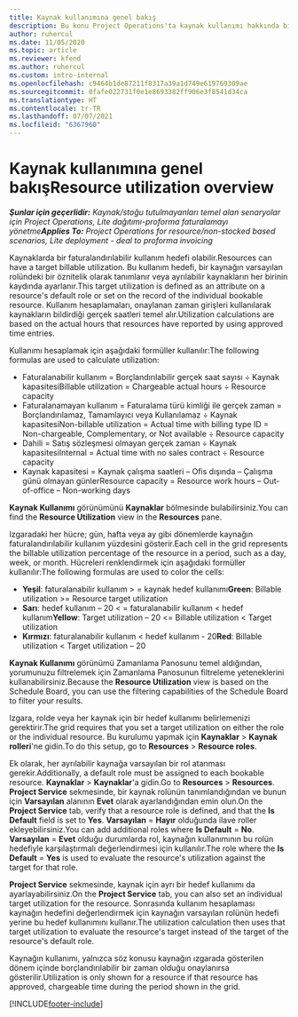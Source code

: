 ```yaml
---
title: Kaynak kullanımına genel bakış
description: Bu konu Project Operations'ta kaynak kullanımı hakkında bilgi sağlar.
author: ruhercul
ms.date: 11/05/2020
ms.topic: article
ms.reviewer: kfend
ms.author: ruhercul
ms.custom: intro-internal
ms.openlocfilehash: c9464b1de87211f8317a39a1d749e619769309ae
ms.sourcegitcommit: 0fafe022731f0e1e8693382ff906e3f8541d34ca
ms.translationtype: HT
ms.contentlocale: tr-TR
ms.lasthandoff: 07/07/2021
ms.locfileid: "6367960"
---
```

# <a name="resource-utilization-overview"></a><span data-ttu-id="9f6f5-103">Kaynak kullanımına genel bakış</span><span class="sxs-lookup"><span data-stu-id="9f6f5-103">Resource utilization overview</span></span>

<span data-ttu-id="9f6f5-104">_**Şunlar için geçerlidir:** Kaynak/stoğu tutulmayanları temel alan senaryolar için Project Operations, Lite dağıtımı-proforma faturalamayı yönetme_</span><span class="sxs-lookup"><span data-stu-id="9f6f5-104">_**Applies To:** Project Operations for resource/non-stocked based scenarios, Lite deployment - deal to proforma invoicing_</span></span>

<span data-ttu-id="9f6f5-105">Kaynaklarda bir faturalandırılabilir kullanım hedefi olabilir.</span><span class="sxs-lookup"><span data-stu-id="9f6f5-105">Resources can have a target billable utilization.</span></span> <span data-ttu-id="9f6f5-106">Bu kullanım hedefi, bir kaynağın varsayılan rolündeki bir öznitelik olarak tanımlanır veya ayrılabilir kaynakların her birinin kaydında ayarlanır.</span><span class="sxs-lookup"><span data-stu-id="9f6f5-106">This target utilization is defined as an attribute on a resource's default role or set on the record of the individual bookable resource.</span></span> <span data-ttu-id="9f6f5-107">Kullanım hesaplamaları, onaylanan zaman girişleri kullanılarak kaynakların bildirdiği gerçek saatleri temel alır.</span><span class="sxs-lookup"><span data-stu-id="9f6f5-107">Utilization calculations are based on the actual hours that resources have reported by using approved time entries.</span></span>

<span data-ttu-id="9f6f5-108">Kullanımı hesaplamak için aşağıdaki formüller kullanılır:</span><span class="sxs-lookup"><span data-stu-id="9f6f5-108">The following formulas are used to calculate utilization:</span></span>

  - <span data-ttu-id="9f6f5-109">Faturalanabilir kullanım = Borçlandırılabilir gerçek saat sayısı ÷ Kaynak kapasitesi</span><span class="sxs-lookup"><span data-stu-id="9f6f5-109">Billable utilization = Chargeable actual hours ÷ Resource capacity</span></span>
  - <span data-ttu-id="9f6f5-110">Faturalanamayan kullanım = Faturalama türü kimliği ile gerçek zaman = Borçlandırılamaz, Tamamlayıcı veya Kullanılamaz ÷ Kaynak kapasitesi</span><span class="sxs-lookup"><span data-stu-id="9f6f5-110">Non-billable utilization = Actual time with billing type ID = Non-chargeable, Complementary, or Not available ÷ Resource capacity</span></span>
  - <span data-ttu-id="9f6f5-111">Dahili = Satış sözleşmesi olmayan gerçek zaman ÷ Kaynak kapasitesi</span><span class="sxs-lookup"><span data-stu-id="9f6f5-111">Internal = Actual time with no sales contract ÷ Resource capacity</span></span>
  - <span data-ttu-id="9f6f5-112">Kaynak kapasitesi = Kaynak çalışma saatleri – Ofis dışında – Çalışma günü olmayan günler</span><span class="sxs-lookup"><span data-stu-id="9f6f5-112">Resource capacity = Resource work hours – Out-of-office – Non-working days</span></span>

<span data-ttu-id="9f6f5-113">**Kaynak Kullanımı** görünümünü **Kaynaklar** bölmesinde bulabilirsiniz.</span><span class="sxs-lookup"><span data-stu-id="9f6f5-113">You can find the **Resource Utilization** view in the **Resources** pane.</span></span>

<span data-ttu-id="9f6f5-114">Izgaradaki her hücre; gün, hafta veya ay gibi dönemlerde kaynağın faturalandırılabilir kullanım yüzdesini gösterir.</span><span class="sxs-lookup"><span data-stu-id="9f6f5-114">Each cell in the grid represents the billable utilization percentage of the resource in a period, such as a day, week, or month.</span></span> <span data-ttu-id="9f6f5-115">Hücreleri renklendirmek için aşağıdaki formüller kullanılır:</span><span class="sxs-lookup"><span data-stu-id="9f6f5-115">The following formulas are used to color the cells:</span></span>

  - <span data-ttu-id="9f6f5-116">**Yeşil**: faturalanabilir kullanım > = kaynak hedef kullanımı</span><span class="sxs-lookup"><span data-stu-id="9f6f5-116">**Green**: Billable utilization >= Resource target utilization</span></span>
  - <span data-ttu-id="9f6f5-117">**Sarı**: hedef kullanım – 20 < = faturalanabilir kullanım < hedef kullanım</span><span class="sxs-lookup"><span data-stu-id="9f6f5-117">**Yellow**: Target utilization – 20 <= Billable utilization < Target utilization</span></span>
  - <span data-ttu-id="9f6f5-118">**Kırmızı**: faturalanabilir kullanım < hedef kullanım - 20</span><span class="sxs-lookup"><span data-stu-id="9f6f5-118">**Red**: Billable utilization < Target utilization – 20</span></span>

<span data-ttu-id="9f6f5-119">**Kaynak Kullanımı** görünümü Zamanlama Panosunu temel aldığından, yorumunuzu filtrelemek için Zamanlama Panosunun filtreleme yeteneklerini kullanabilirsiniz.</span><span class="sxs-lookup"><span data-stu-id="9f6f5-119">Because the **Resource Utilization** view is based on the Schedule Board, you can use the filtering capabilities of the Schedule Board to filter your results.</span></span>

<span data-ttu-id="9f6f5-120">Izgara, rolde veya her kaynak için bir hedef kullanımı belirlemenizi gerektirir.</span><span class="sxs-lookup"><span data-stu-id="9f6f5-120">The grid requires that you set a target utilization on either the role or the individual resource.</span></span> <span data-ttu-id="9f6f5-121">Bu kurulumu yapmak için **Kaynaklar** > **Kaynak rolleri**'ne gidin.</span><span class="sxs-lookup"><span data-stu-id="9f6f5-121">To do this setup, go to **Resources** > **Resource roles**.</span></span>

<span data-ttu-id="9f6f5-122">Ek olarak, her ayrılabilir kaynağa varsayılan bir rol atanması gerekir.</span><span class="sxs-lookup"><span data-stu-id="9f6f5-122">Additionally, a default role must be assigned to each bookable resource.</span></span> <span data-ttu-id="9f6f5-123">**Kaynaklar** > **Kaynaklar**'a gidin.</span><span class="sxs-lookup"><span data-stu-id="9f6f5-123">Go to **Resources** > **Resources**.</span></span> <span data-ttu-id="9f6f5-124">**Project Service** sekmesinde, bir kaynak rolünün tanımlandığından ve bunun için **Varsayılan** alanının **Evet** olarak ayarlandığından emin olun.</span><span class="sxs-lookup"><span data-stu-id="9f6f5-124">On the **Project Service** tab, verify that a resource role is defined, and that the **Is Default** field is set to **Yes**.</span></span> <span data-ttu-id="9f6f5-125">**Varsayılan** = **Hayır** olduğunda ilave roller ekleyebilirsiniz.</span><span class="sxs-lookup"><span data-stu-id="9f6f5-125">You can add additional roles where **Is Default** = **No**.</span></span> <span data-ttu-id="9f6f5-126">**Varsayılan** = **Evet** olduğu durumlarda rol, kaynağın kullanımının bu rolün hedefiyle karşılaştırmalı değerlendirmesi için kullanılır.</span><span class="sxs-lookup"><span data-stu-id="9f6f5-126">The role where the **Is Default** = **Yes** is used to evaluate the resource's utilization against the target for that role.</span></span>

<span data-ttu-id="9f6f5-127">**Project Service** sekmesinde, kaynak için ayrı bir hedef kullanımı da ayarlayabilirsiniz.</span><span class="sxs-lookup"><span data-stu-id="9f6f5-127">On the **Project Service** tab, you can also set an individual target utilization for the resource.</span></span> <span data-ttu-id="9f6f5-128">Sonrasında kullanım hesaplaması kaynağın hedefini değerlendirmek için kaynağın varsayılan rolünün hedefi yerine bu hedef kullanımını kullanır.</span><span class="sxs-lookup"><span data-stu-id="9f6f5-128">The utilization calculation then uses that target utilization to evaluate the resource's target instead of the target of the resource's default role.</span></span>

<span data-ttu-id="9f6f5-129">Kaynağın kullanımı, yalnızca söz konusu kaynağın ızgarada gösterilen dönem içinde borçlandırılabilir bir zaman olduğu onaylanırsa gösterilir.</span><span class="sxs-lookup"><span data-stu-id="9f6f5-129">Utilization is only shown for a resource if that resource has approved, chargeable time during the period shown in the grid.</span></span>


[!INCLUDE[footer-include](../includes/footer-banner.md)]